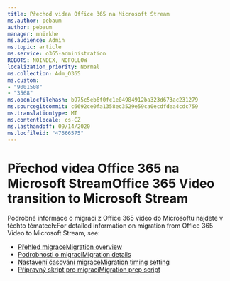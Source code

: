 ```yaml
---
title: Přechod videa Office 365 na Microsoft Stream
ms.author: pebaum
author: pebaum
manager: mnirkhe
ms.audience: Admin
ms.topic: article
ms.service: o365-administration
ROBOTS: NOINDEX, NOFOLLOW
localization_priority: Normal
ms.collection: Adm_O365
ms.custom:
- "9001508"
- "3568"
ms.openlocfilehash: b975c5eb6f0fc1e04984912ba323d673ac231279
ms.sourcegitcommit: c6692ce0fa1358ec3529e59ca0ecdfdea4cdc759
ms.translationtype: MT
ms.contentlocale: cs-CZ
ms.lasthandoff: 09/14/2020
ms.locfileid: "47666575"
---
```

# <a name="office-365-video-transition-to-microsoft-stream"></a><span data-ttu-id="27b23-102">Přechod videa Office 365 na Microsoft Stream</span><span class="sxs-lookup"><span data-stu-id="27b23-102">Office 365 Video transition to Microsoft Stream</span></span>

<span data-ttu-id="27b23-103">Podrobné informace o migraci z Office 365 video do Microsoftu najdete v těchto tématech:</span><span class="sxs-lookup"><span data-stu-id="27b23-103">For detailed information on migration from Office 365 Video to Microsoft Stream, see:</span></span>

- [<span data-ttu-id="27b23-104">Přehled migrace</span><span class="sxs-lookup"><span data-stu-id="27b23-104">Migration overview</span></span>](https://docs.microsoft.com/stream/migrate-from-office-365)
- [<span data-ttu-id="27b23-105">Podrobnosti o migraci</span><span class="sxs-lookup"><span data-stu-id="27b23-105">Migration details</span></span>](https://docs.microsoft.com/stream/migration-experience)
- [<span data-ttu-id="27b23-106">Nastavení časování migrace</span><span class="sxs-lookup"><span data-stu-id="27b23-106">Migration timing setting</span></span>](https://docs.microsoft.com/stream/migration-o365video-timing-setting)
- [<span data-ttu-id="27b23-107">Přípravný skript pro migraci</span><span class="sxs-lookup"><span data-stu-id="27b23-107">Migration prep script</span></span>](https://docs.microsoft.com/stream/migration-o365video-prep)
